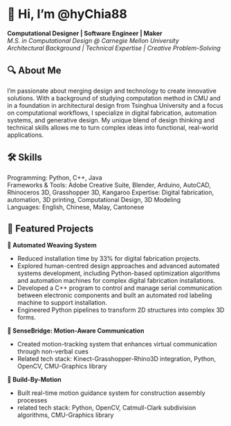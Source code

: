 # 👋 Hi, I’m @hyChia88
**Computational Designer | Software Engineer | Maker**  
*M.S. in Computational Design @ Carnegie Mellon University*  
*Architectural Background | Technical Expertise | Creative Problem-Solving*  

## 🔍 About Me  
I’m passionate about merging design and technology to create innovative solutions. With a background of studying computation method in CMU and in a foundation in architectural design from Tsinghua University and a focus on computational workflows, I specialize in digital fabrication, automation systems, and generative design. My unique blend of design thinking and technical skills allows me to turn complex ideas into functional, real-world applications.

## 🛠️ Skills  
Programming: Python, C++, Java  
Frameworks & Tools: Adobe Creative Suite, Blender, Arduino, AutoCAD, Rhinoceros 3D, Grasshopper 3D, Kangaroo
Expertise: Digital fabrication, automation, 3D printing, Computational Design, 3D Modeling  
Languages: English, Chinese, Malay, Cantonese

## 🌟 Featured Projects  
**🚀 Automated Weaving System**  

- Reduced installation time by 33% for digital fabrication projects.  
- Explored human-centred design approaches and advanced automated systems development, including Python-based optimization algorithms and automation machines for complex digital fabrication installations.  
- Developed a C++ program to control and manage serial communication between electronic components and built an automated rod labeling machine to support installation.    
- Engineered Python pipelines to transform 2D structures into complex 3D forms.  
  
  
**🔮 SenseBridge: Motion-Aware Communication**

- Created motion-tracking system that enhances virtual communication through non-verbal cues
- Related tech stack: Kinect-Grasshopper-Rhino3D integration, Python, OpenCV, CMU-Graphics library
  
  
**🎯 Build-By-Motion**

- Built real-time motion guidance system for construction assembly processes
- related tech stack: Python, OpenCV, Catmull-Clark subdivision algorithms, CMU-Graphics library
